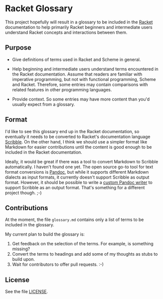 # Racket Glossary

This project hopefully will result in a glossary to be included in the
[Racket](https://racket-lang.org/) documentation to help primarily Racket
beginners and intermediate users understand Racket concepts and interactions
between them.

## Purpose

- Give definitions of terms used in Racket and Scheme in general.

- Help beginning and intermediate users understand terms encountered in the
  Racket documentation. Assume that readers are familiar with imperative
  programming, but not with functional programming, Scheme and Racket.
  Therefore, some entries may contain comparisons with related features in
  other programming languages.

- Provide context. So some entries may have more content than you'd usually
  expect from a glossary.

## Format

I'd like to see this glossary end up in the Racket documentation, so eventually
it needs to be converted to Racket's documentation language
[Scribble](https://docs.racket-lang.org/scribble/). On the other hand, I think
we should use a simpler format like Markdown for easier contributions until the
content is good enough to be included in the Racket documentation.

Ideally, it would be great if there was a tool to convert Markdown to Scribble
automatically. I haven't found one yet. The open source go-to tool for text
format conversions is [Pandoc](https://pandoc.org/), but while it supports
different Markdown dialects as input formats, it currently doesn't support
Scribble as output format. However, it should be possible to write a [custom
Pandoc writer](https://pandoc.org/custom-writers.html) to support Scribble as
an output format. That's something for a different project though. ;-)

## Contributions

At the moment, the file `glossary.md` contains only a list of terms to be
included in the glossary.

My current plan to build the glossary is:

1. Get feedback on the selection of the terms. For example, is something
   missing?
2. Convert the terms to headings and add some of my thoughts as stubs to build
   upon.
3. Wait for contributors to offer pull requests. :-)

## License

See the file [LICENSE](./LICENSE).
